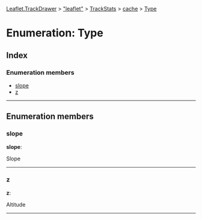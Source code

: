 [Leaflet.TrackDrawer](../README.md) > ["leaflet"](../modules/_leaflet_.md) > [TrackStats](../modules/_leaflet_.trackstats.md) > [cache](../modules/_leaflet_.trackstats.cache.md) > [Type](../enums/_leaflet_.trackstats.cache.type.md)

# Enumeration: Type

## Index

### Enumeration members

* [slope](_leaflet_.trackstats.cache.type.md#slope)
* [z](_leaflet_.trackstats.cache.type.md#z)

---

## Enumeration members

<a id="slope"></a>

###  slope

**slope**: 

Slope

___
<a id="z"></a>

###  z

**z**: 

Altitude

___


